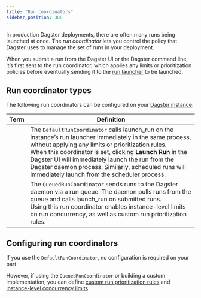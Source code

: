 ```yaml
---
title: "Run coordinators"
sidebar_position: 300
---
```


In production Dagster deployments, there are often many runs being launched at once. The _run coordinator_ lets you control the policy that Dagster uses to manage the set of runs in your deployment.

When you submit a run from the Dagster UI or the Dagster command line, it’s first sent to the run coordinator, which applies any limits or prioritization policies before eventually sending it to the [run launcher](run-launchers) to be launched.

## Run coordinator types

The following run coordinators can be configured on your [Dagster instance](/guides/deploy/dagster-instance-configuration):

| Term | Definition |
|------|------------|
| <PyObject section="internals" module="dagster._core.run_coordinator" object="DefaultRunCoordinator"/> | The `DefaultRunCoordinator` calls launch_run on the instance’s run launcher immediately in the same process, without applying any limits or prioritization rules.<br />When this coordinator is set, clicking **Launch Run** in the Dagster UI will immediately launch the run from the Dagster daemon process. Similarly, scheduled runs will immediately launch from the scheduler process. |
| <PyObject section="internals" module="dagster._core.run_coordinator" object="QueuedRunCoordinator"/> | The `QueuedRunCoordinator` sends runs to the Dagster daemon via a run queue. The daemon pulls runs from the queue and calls launch_run on submitted runs.<br/>Using this run coordinator enables instance-level limits on run concurrency, as well as custom run prioritization rules. |

## Configuring run coordinators

If you use the `DefaultRunCoordinator`, no configuration is required on your part.

However, if using the `QueuedRunCoordinator` or building a custom implementation, you can define [custom run prioritization rules](customizing-run-queue-priority) and [instance-level concurrency limits](/guides/operate/managing-concurrency).
